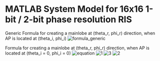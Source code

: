 # MATLAB System Model for 16x16 1-bit / 2-bit phase resolution RIS 
Generic Formula for  creating a mainlobe at (theta_r, phi_r) direction, when AP is located at (theta_i, phi_i)
![formula_generic](https://github.com/toarjunmenonk/RIS/assets/54214979/eef6ba87-28ca-472a-81ae-0f358b9f35b8)

 Formula for  creating a mainlobe at (theta_r, phi_r) direction, when AP is located at (theta_i = 0, phi_i = 0)
![equation](https://github.com/toarjunmenonk/RIS/assets/54214979/e179cc53-c897-41a8-bde9-ec760d26fbc9)
![1](https://github.com/toarjunmenonk/RIS/assets/54214979/76026589-6494-4d17-8d07-2f5e788320ea)
![3](https://github.com/toarjunmenonk/RIS/assets/54214979/83e5b113-f1c2-4ef4-a8c2-d99eaa9c1894)
![2](https://github.com/toarjunmenonk/RIS/assets/54214979/d6258d3a-024a-4cd6-9db8-24b2d187309b)

